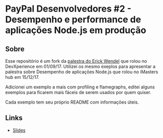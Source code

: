 # PayPal Desenvolvedores #2 - Desempenho e performance de aplicações Node.js em produção

## Sobre

Esse repositório é um fork da [palestra do Erick Wendel](https://github.com/ErickWendel/palestra-performance-nodejs) que rolou no DevXperience em
01/09/17. Utilizei os mesmo exeplos para apresentar a palestra sobre Desempenho de aplicações Node.js que rolou no iMasters hub em 15/12/17.

Adicionei um exemplo a mais com profiling e flamegraphs, editei alguns exemplos para ficarem mais fáceis de serem usados por quem quiser.

Cada exemplo tem seu próprio README com informações úteis.

## Links

- [Slides](https://t.co/qeulBC2T98)

